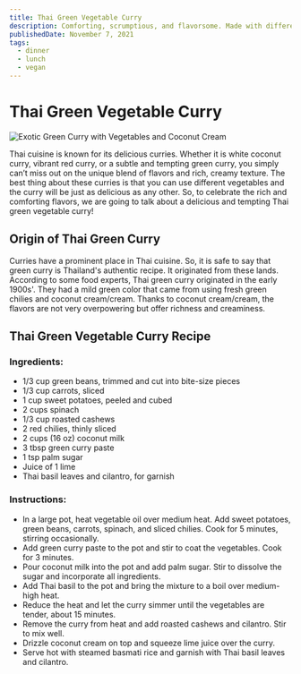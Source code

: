 ```yaml
---
title: Thai Green Vegetable Curry
description: Comforting, scrumptious, and flavorsome. Made with different vegetables, green Thai curry paste and creamy coconut cream. This curry is a feast for your eyes!
publishedDate: November 7, 2021
tags:
  - dinner
  - lunch
  - vegan
---
```


# Thai Green Vegetable Curry

![Exotic Green Curry with Vegetables and Coconut Cream](/greencurry.jpg "image")

Thai cuisine is known for its delicious curries. Whether it is white coconut curry, vibrant red curry, or a subtle and tempting green curry, you simply can’t miss out on the unique blend of flavors and rich, creamy texture. The best thing about these curries is that you can use different vegetables and the curry will be just as delicious as any other. So, to celebrate the rich and comforting flavors, we are going to talk about a delicious and tempting Thai green vegetable curry!

## Origin of Thai Green Curry

Curries have a prominent place in Thai cuisine. So, it is safe to say that green curry is Thailand's authentic recipe. It originated from these lands. According to some food experts, Thai green curry originated in the early 1900s'. They had a mild green color that came from using fresh green chilies and coconut cream/cream. Thanks to coconut cream/cream, the flavors are not very overpowering but offer richness and creaminess.

## Thai Green Vegetable Curry Recipe

### Ingredients:

- 1/3 cup green beans, trimmed and cut into bite-size pieces
- 1/3 cup carrots, sliced
- 1 cup sweet potatoes, peeled and cubed
- 2 cups spinach
- 1/3 cup roasted cashews
- 2 red chilies, thinly sliced
- 2 cups (16 oz) coconut milk
- 3 tbsp green curry paste
- 1 tsp palm sugar
- Juice of 1 lime
- Thai basil leaves and cilantro, for garnish

### Instructions:

- In a large pot, heat vegetable oil over medium heat. Add sweet potatoes, green beans, carrots, spinach, and sliced chilies. Cook for 5 minutes, stirring occasionally.
- Add green curry paste to the pot and stir to coat the vegetables. Cook for 3 minutes.
- Pour coconut milk into the pot and add palm sugar. Stir to dissolve the sugar and incorporate all ingredients.
- Add Thai basil to the pot and bring the mixture to a boil over medium-high heat.
- Reduce the heat and let the curry simmer until the vegetables are tender, about 15 minutes.
- Remove the curry from heat and add roasted cashews and cilantro. Stir to mix well.
- Drizzle coconut cream on top and squeeze lime juice over the curry.
- Serve hot with steamed basmati rice and garnish with Thai basil leaves and cilantro.